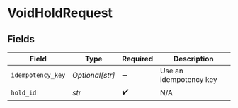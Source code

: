 # VoidHoldRequest


## Fields

| Field                  | Type                   | Required               | Description            |
| ---------------------- | ---------------------- | ---------------------- | ---------------------- |
| `idempotency_key`      | *Optional[str]*        | :heavy_minus_sign:     | Use an idempotency key |
| `hold_id`              | *str*                  | :heavy_check_mark:     | N/A                    |